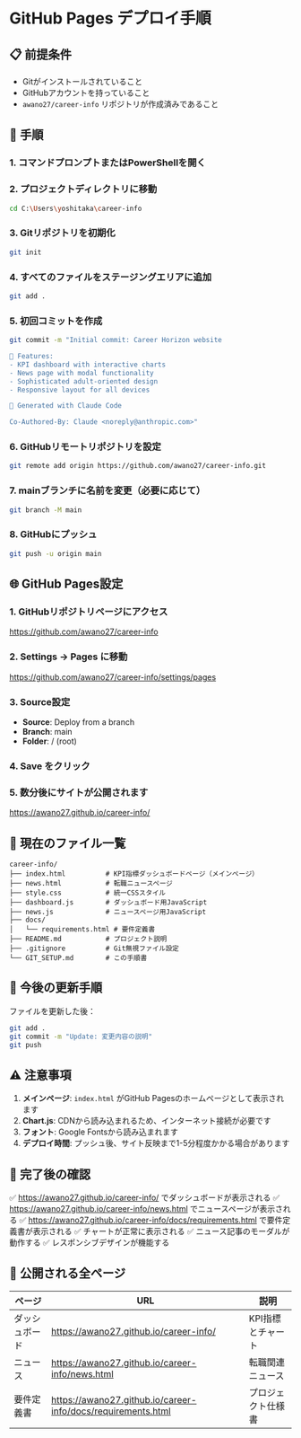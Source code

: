 # GitHub Pages デプロイ手順

## 📋 前提条件
- Gitがインストールされていること
- GitHubアカウントを持っていること
- `awano27/career-info` リポジトリが作成済みであること

## 🚀 手順

### 1. コマンドプロンプトまたはPowerShellを開く

### 2. プロジェクトディレクトリに移動
```bash
cd C:\Users\yoshitaka\career-info
```

### 3. Gitリポジトリを初期化
```bash
git init
```

### 4. すべてのファイルをステージングエリアに追加
```bash
git add .
```

### 5. 初回コミットを作成
```bash
git commit -m "Initial commit: Career Horizon website

🚀 Features:
- KPI dashboard with interactive charts
- News page with modal functionality
- Sophisticated adult-oriented design
- Responsive layout for all devices

🎨 Generated with Claude Code

Co-Authored-By: Claude <noreply@anthropic.com>"
```

### 6. GitHubリモートリポジトリを設定
```bash
git remote add origin https://github.com/awano27/career-info.git
```

### 7. mainブランチに名前を変更（必要に応じて）
```bash
git branch -M main
```

### 8. GitHubにプッシュ
```bash
git push -u origin main
```

## 🌐 GitHub Pages設定

### 1. GitHubリポジトリページにアクセス
https://github.com/awano27/career-info

### 2. Settings → Pages に移動
https://github.com/awano27/career-info/settings/pages

### 3. Source設定
- **Source**: Deploy from a branch
- **Branch**: main
- **Folder**: / (root)

### 4. Save をクリック

### 5. 数分後にサイトが公開されます
https://awano27.github.io/career-info/

## 📁 現在のファイル一覧

```
career-info/
├── index.html          # KPI指標ダッシュボードページ（メインページ）
├── news.html           # 転職ニュースページ
├── style.css           # 統一CSSスタイル
├── dashboard.js        # ダッシュボード用JavaScript
├── news.js             # ニュースページ用JavaScript
├── docs/
│   └── requirements.html # 要件定義書
├── README.md           # プロジェクト説明
├── .gitignore          # Git無視ファイル設定
└── GIT_SETUP.md        # この手順書
```

## 🔄 今後の更新手順

ファイルを更新した後：

```bash
git add .
git commit -m "Update: 変更内容の説明"
git push
```

## ⚠️ 注意事項

1. **メインページ**: `index.html` がGitHub Pagesのホームページとして表示されます
2. **Chart.js**: CDNから読み込まれるため、インターネット接続が必要です
3. **フォント**: Google Fontsから読み込まれます
4. **デプロイ時間**: プッシュ後、サイト反映まで1-5分程度かかる場合があります

## 🎯 完了後の確認

✅ https://awano27.github.io/career-info/ でダッシュボードが表示される
✅ https://awano27.github.io/career-info/news.html でニュースページが表示される
✅ https://awano27.github.io/career-info/docs/requirements.html で要件定義書が表示される
✅ チャートが正常に表示される
✅ ニュース記事のモーダルが動作する
✅ レスポンシブデザインが機能する

## 📄 公開される全ページ

| ページ | URL | 説明 |
|--------|-----|------|
| ダッシュボード | https://awano27.github.io/career-info/ | KPI指標とチャート |
| ニュース | https://awano27.github.io/career-info/news.html | 転職関連ニュース |
| 要件定義書 | https://awano27.github.io/career-info/docs/requirements.html | プロジェクト仕様書 |